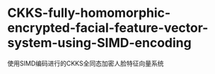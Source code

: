 # CKKS-fully-homomorphic-encrypted-facial-feature-vector-system-using-SIMD-encoding
使用SIMD编码进行的CKKS全同态加密人脸特征向量系统
